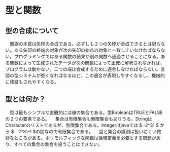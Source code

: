 # 型と関数

## 型の合成について
　圏論の本質は矢印の合成である。必ずしも２つの矢印が合成できるとは限らない。ある矢印の終端の対象が次の矢印の始点の対象と一致していなければならない。プログラミングではある関数の結果が別の関数へ通過させることになる。ある関数によって生成されたデータが次の関数によって正確に解釈されなかれば、プログラムは動かない。二つの端は合成するために適合しなければならない。言語の型システムが堅くなればなるほど、この適合が表現しやすくなるし、機械的に検証もされやすくなる。

## 型とは何か？
　型は最もシンプルな直観的には値の集合である。型BooleanはTRUEとFALSEの２つの要素である。
　集合は有限集合も無限集合もありうる。StringはCharacterのリストであるが、無限集合である。Integerはjavaでは $ -2^31 $ から $　2^31-1 $の間なので有限集合である。
　型と集合の識別は扱いにくい微妙なところがある。ポリモルフィックな関数は循環定義を必要とする問題があり、すべての集合の集合を扱うことはできない。
